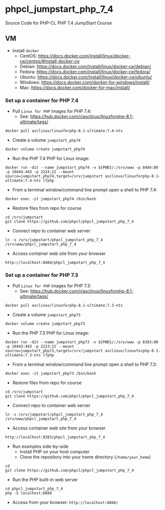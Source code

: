 # phpcl_jumpstart_php_7_4
Source Code for PHP-CL PHP 7.4 JumpStart Course

## VM
* Install `docker`
  * CentOS: https://docs.docker.com/install/linux/docker-ce/centos/#install-docker-ce
  * Debian: https://docs.docker.com/install/linux/docker-ce/debian/
  * Fedora: https://docs.docker.com/install/linux/docker-ce/fedora/
  * Ubuntu: https://docs.docker.com/install/linux/docker-ce/ubuntu/
  * Windows: https://docs.docker.com/docker-for-windows/install/
  * Mac: https://docs.docker.com/docker-for-mac/install/
### Set up a container for PHP 7.4
* Pull `Linux for PHP` images for PHP 7.4:
  * See: https://hub.docker.com/r/asclinux/linuxforphp-8.1-ultimate/tags/
```
docker pull asclinux/linuxforphp-8.1-ultimate:7.4-nts
```
* Create a volume `jumpstart_php74`
```
docker volume create jumpstart_php74
```
* Run the PHP 7.4 PHP for Linux image:
```
docker run -dit --name jumpstart_php74 -v ${PWD}/:/srv/www -p 8484:80 -p 10444:443 -p 2224:22 --mount source=jumpstart_php74,target=/srv/jumpstart asclinux/linuxforphp-8.1-ultimate:7.4-nts lfphp
```
* From a terminal window/command line prompt open a shell to PHP 7.4:
```
docker exec -it jumpstart_php74 /bin/bash
```
* Restore files from repo for course
```
cd /srv/jumpstart
git clone https://github.com/phpcl/phpcl_jumpstart_php_7_4
```
* Connect repo to container web server
```
ln -s /srv/jumpstart/phpcl_jumpstart_php_7_4 /srv/www/phpcl_jumpstart_php_7_4
```
* Access container web site from your browser
```
http://localhost:8484/phpcl_jumpstart_php_7_4
```
### Set up a container for PHP 7.3
* Pull `Linux for PHP` images for PHP 7.3:
  * See: https://hub.docker.com/r/asclinux/linuxforphp-8.1-ultimate/tags/
```
docker pull asclinux/linuxforphp-8.1-ultimate:7.3-nts
```
* Create a volume `jumpstart_php73`
```
docker volume create jumpstart_php73
```
* Run the PHP 7.3 PHP for Linux image:
```
docker run -dit --name jumpstart_php73 -v ${PWD}/:/srv/www -p 8383:80 -p 10443:443 -p 2223:22 --mount source=jumpstart_php73,target=/srv/jumpstart asclinux/linuxforphp-8.1-ultimate:7.3-nts lfphp
```
* From a terminal window/command line prompt open a shell to PHP 7.3:
```
docker exec -it jumpstart_php73 /bin/bash
```
* Restore files from repo for course
```
cd /srv/jumpstart
git clone https://github.com/phpcl/phpcl_jumpstart_php_7_4
```
* Connect repo to container web server
```
ln -s /srv/jumpstart/phpcl_jumpstart_php_7_4 /srv/www/phpcl_jumpstart_php_7_4
```
* Access container web site from your browser
```
http://localhost:8383/phpcl_jumpstart_php_7_4
```
* Run examples side-by-side
  * Install PHP on your host computer
  * Clone the repository into your home directory (`/home/your_home`)
```
cd
git clone https://github.com/phpcl/phpcl_jumpstart_php_7_4
```
* Run the PHP built-in web server
```
cd phpcl_jumpstart_php_7_4
php -S localhost:8888
```
* Access from your browser: `http://localhost:8888/`

